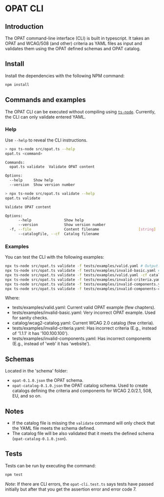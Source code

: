 # OPAT CLI

## Introduction

The OPAT command-line interface (CLI) is built in typescript. It takes an OPAT and WCAG/508 (and other) criteria as YAML files as input and validates them using the OPAT defined schemas and OPAT catalog.

## Install

Install the dependencies with the following NPM command:

```bash
npm install
```

## Commands and examples

The OPAT CLI can be executed without compiling using [`ts-node`](https://typestrong.org/ts-node/). Currently, the CLI can only validate entered YAML.

### Help

Use `--help` to reveal the CLI instructions.

```bash
> npx ts-node src/opat.ts --help
opat.ts <command>

Commands:
  opat.ts validate  Validate OPAT content

Options:
  --help     Show help                                                 [boolean]
  --version  Show version number                                       [boolean]

> npx ts-node src/opat.ts validate --help
opat.ts validate

Validate OPAT content

Options:
      --help               Show help                                   [boolean]
      --version            Show version number                         [boolean]
  -f, --file               Content filename                  [string] [required]
      --catalogFile, --cf  Catalog filename                             [string]
```

### Examples

You can test the CLI with the following examples:

```bash
npx ts-node src/opat.ts validate -f tests/examples/valid.yaml # Output: Valid!
npx ts-node src/opat.ts validate -f tests/examples/invalid-basic.yaml # Output: Invalid: ...
npx ts-node src/opat.ts validate -f tests/examples/valid.yaml -cf catalog/2.4-edition-508-wcag-2.0.yaml # Output: Valid!
npx ts-node src/opat.ts validate -f tests/examples/invalid-criteria.yaml -cf catalog/2.4-edition-508-wcag-2.0.yaml # Output: Invalid: ...
npx ts-node src/opat.ts validate -f tests/examples/invalid-components.yaml --cf catalog/2.4-edition-508-wcag-2.0.yaml # Output: Invalid: ...
npx ts-node src/opat.ts validate -f tests/examples/invalid-components-criteria.yaml --cf catalog/2.4-edition-508-wcag-2.0.yaml # Output: Invalid: ...
```

Where:

- tests/examples/valid.yaml: Current valid OPAT example (few chapters).
- tests/examples/invalid-basic.yaml: Very incorrect OPAT example. Used for sanity checks.
- catalog/wcag2-catalog.yaml: Current WCAG 2.0 catalog (few criteria).
- tests/examples/invalid-criteria.yaml: Has incorrect criteria (E.g., instead of '1.1.1' it has '100.100.100').
- tests/examples/invalid-components.yaml: Has incorrect components (E.g., instead of 'web' it has 'website').

## Schemas

Located in the 'schema' folder:

- `opat-0.1.0.json` the OPAT schema.
- `opat-catalog-0.1.0.json` the OPAT catalog schema. Used to create catalogs defining the criteria and components for WCAG 2.0/2.1, 508, EU, and so on.

## Notes

- If the catalog file is missing the `validate` command will only check that the YAML file meets the schema defined.
- The catalog file will be also validated that it meets the defined schema (`opat-catalog-0.1.0.json`).

## Tests

Tests can be run by executing the command:

```bash
npm test
```

_Note_: If there are CLI errors, the `opat-cli.test.ts` says tests have passed initially but after that you get the assertion error and error code 7.
